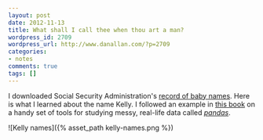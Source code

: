 ```yaml
---
layout: post
date: 2012-11-13
title: What shall I call thee when thou art a man?
wordpress_id: 2709
wordpress_url: http://www.danallan.com/?p=2709
categories:
- notes
comments: true
tags: []
---
```

I downloaded Social Security Administration's [record of baby names](http://www.ssa.gov/oact/babynames/limits.html). Here is what I learned about the name Kelly. I followed an example in [this book](http://shop.oreilly.com/product/0636920023784.do) on a handy set of tools for studying messy, real-life data called [_pandas_](http://pandas.pydata.org/).

![Kelly names]({% asset_path kelly-names.png %})
